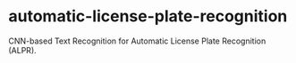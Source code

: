 # automatic-license-plate-recognition
CNN-based Text Recognition for Automatic License Plate Recognition (ALPR).
